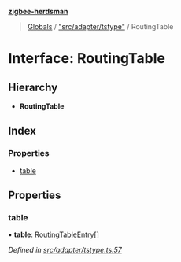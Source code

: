 **[zigbee-herdsman](../README.md)**

> [Globals](../README.md) / ["src/adapter/tstype"](../modules/_src_adapter_tstype_.md) / RoutingTable

# Interface: RoutingTable

## Hierarchy

* **RoutingTable**

## Index

### Properties

* [table](_src_adapter_tstype_.routingtable.md#table)

## Properties

### table

•  **table**: [RoutingTableEntry](_src_adapter_tstype_.routingtableentry.md)[]

*Defined in [src/adapter/tstype.ts:57](https://github.com/Koenkk/zigbee-herdsman/blob/master/src/src/adapter/tstype.ts#L57)*
